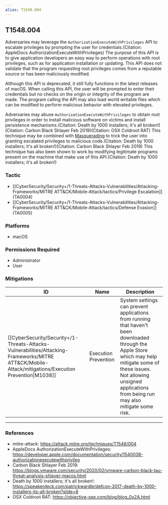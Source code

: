 ```yaml
---
alias: T1548.004
---
```


## T1548.004

Adversaries may leverage the <code>AuthorizationExecuteWithPrivileges</code> API to escalate privileges by prompting the user for credentials.(Citation: AppleDocs AuthorizationExecuteWithPrivileges) The purpose of this API is to give application developers an easy way to perform operations with root privileges, such as for application installation or updating. This API does not validate that the program requesting root privileges comes from a reputable source or has been maliciously modified. 

Although this API is deprecated, it still fully functions in the latest releases of macOS. When calling this API, the user will be prompted to enter their credentials but no checks on the origin or integrity of the program are made. The program calling the API may also load world writable files which can be modified to perform malicious behavior with elevated privileges.

Adversaries may abuse <code>AuthorizationExecuteWithPrivileges</code> to obtain root privileges in order to install malicious software on victims and install persistence mechanisms.(Citation: Death by 1000 installers; it's all broken!)(Citation: Carbon Black Shlayer Feb 2019)(Citation: OSX Coldroot RAT) This technique may be combined with [Masquerading](https://attack.mitre.org/techniques/T1036) to trick the user into granting escalated privileges to malicious code.(Citation: Death by 1000 installers; it's all broken!)(Citation: Carbon Black Shlayer Feb 2019) This technique has also been shown to work by modifying legitimate programs present on the machine that make use of this API.(Citation: Death by 1000 installers; it's all broken!)


### Tactic
- [[CyberSecurity/Security+/1-Threats-Attacks-Vulnerabilities/Attacking-Frameworks/MITRE ATT&CK/Mobile-Attack/tactics/Privilege Escalation]] (TA0004)
- [[CyberSecurity/Security+/1-Threats-Attacks-Vulnerabilities/Attacking-Frameworks/MITRE ATT&CK/Mobile-Attack/tactics/Defense Evasion]] (TA0005)

### Platforms
- macOS

### Permissions Required
- Administrator
- User

### Mitigations

| ID | Name | Description |
| --- | --- | --- |
| [[CyberSecurity/Security+/1-Threats-Attacks-Vulnerabilities/Attacking-Frameworks/MITRE ATT&CK/Mobile-Attack/mitigations/Execution Prevention\|M1038]] | Execution Prevention | System settings can prevent applications from running that haven't been downloaded through the Apple Store which may help mitigate some of these issues. Not allowing unsigned applications from being run may also mitigate some risk. |


---
### References

- mitre-attack: https://attack.mitre.org/techniques/T1548/004
- AppleDocs AuthorizationExecuteWithPrivileges: https://developer.apple.com/documentation/security/1540038-authorizationexecutewithprivileg
- Carbon Black Shlayer Feb 2019: https://blogs.vmware.com/security/2020/02/vmware-carbon-black-tau-threat-analysis-shlayer-macos.html
- Death by 1000 installers; it's all broken!: https://speakerdeck.com/patrickwardle/defcon-2017-death-by-1000-installers-its-all-broken?slide=8
- OSX Coldroot RAT: https://objective-see.com/blog/blog_0x2A.html
